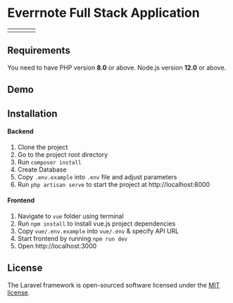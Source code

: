 # Everrnote Full Stack Application

<table>
    <tr>
        <td>
            <a href="https://laravel.com"><img src="https://i.imgur.com/pBNT1yy.png"  alt=""/></a>
        </td>
        <td>
            <a href="https://vuejs.org/"><img src="https://i.imgur.com/BxQe48y.png"  alt=""/></a>
        </td>
        <td>
            <a href="https://tailwindcss.com/"><img src="https://i.imgur.com/wdYXsgR.png"  alt=""/></a>
        </td>
        <td>
            <img src="https://i.imgur.com/Kp5kTUp.png"  alt=""/>
        </td>
    </tr>
</table> 


## Requirements
You need to have PHP version **8.0** or above. Node.js version **12.0** or above.

## Demo


## Installation

#### Backend
1. Clone the project
2. Go to the project root directory
3. Run `composer install`
4. Create Database
5. Copy `.env.example` into `.env` file and adjust parameters
6. Run `php artisan serve` to start the project at http://localhost:8000

#### Frontend
1. Navigate to `vue` folder using terminal
2. Run `npm install` to install vue.js project dependencies
3. Copy `vue/.env.example` into `vue/.env` & specify API URL
4. Start frontend by running `npm run dev`
5. Open http://localhost:3000


## License

The Laravel framework is open-sourced software licensed under the [MIT license](https://opensource.org/licenses/MIT).
